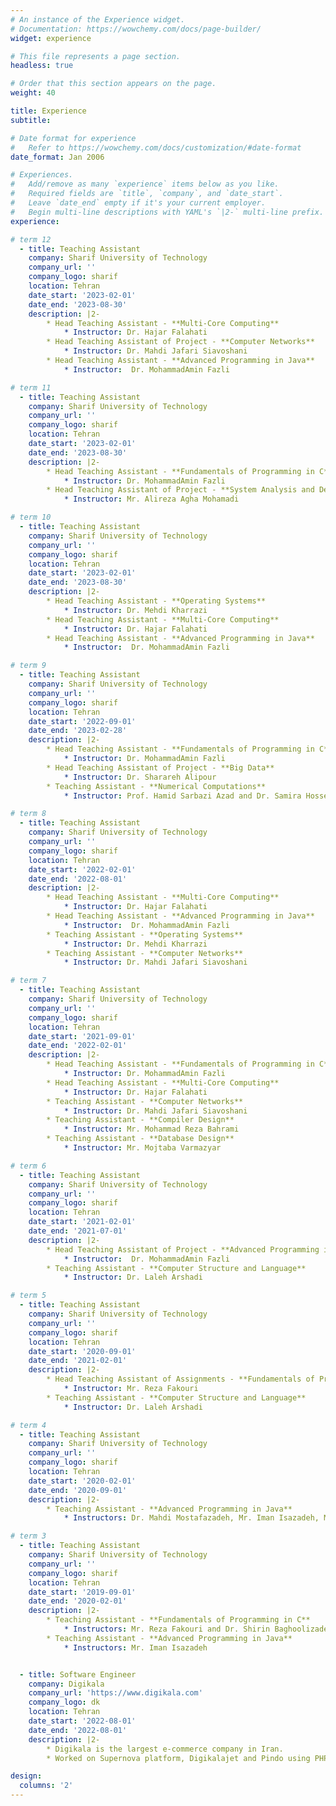 ```yaml
---
# An instance of the Experience widget.
# Documentation: https://wowchemy.com/docs/page-builder/
widget: experience

# This file represents a page section.
headless: true

# Order that this section appears on the page.
weight: 40

title: Experience
subtitle:

# Date format for experience
#   Refer to https://wowchemy.com/docs/customization/#date-format
date_format: Jan 2006

# Experiences.
#   Add/remove as many `experience` items below as you like.
#   Required fields are `title`, `company`, and `date_start`.
#   Leave `date_end` empty if it's your current employer.
#   Begin multi-line descriptions with YAML's `|2-` multi-line prefix.
experience:

# term 12
  - title: Teaching Assistant
    company: Sharif University of Technology
    company_url: ''
    company_logo: sharif
    location: Tehran
    date_start: '2023-02-01'
    date_end: '2023-08-30'
    description: |2-
        * Head Teaching Assistant - **Multi-Core Computing**
            * Instructor: Dr. Hajar Falahati
        * Head Teaching Assistant of Project - **Computer Networks**
            * Instructor: Dr. Mahdi Jafari Siavoshani
        * Head Teaching Assistant - **Advanced Programming in Java**
            * Instructor:  Dr. MohammadAmin Fazli

# term 11
  - title: Teaching Assistant
    company: Sharif University of Technology
    company_url: ''
    company_logo: sharif
    location: Tehran
    date_start: '2023-02-01'
    date_end: '2023-08-30'
    description: |2-
        * Head Teaching Assistant - **Fundamentals of Programming in C**
            * Instructor: Dr. MohammadAmin Fazli
        * Head Teaching Assistant of Project - **System Analysis and Design**
            * Instructor: Mr. Alireza Agha Mohamadi

# term 10
  - title: Teaching Assistant
    company: Sharif University of Technology
    company_url: ''
    company_logo: sharif
    location: Tehran
    date_start: '2023-02-01'
    date_end: '2023-08-30'
    description: |2-
        * Head Teaching Assistant - **Operating Systems**
            * Instructor: Dr. Mehdi Kharrazi
        * Head Teaching Assistant - **Multi-Core Computing**
            * Instructor: Dr. Hajar Falahati
        * Head Teaching Assistant - **Advanced Programming in Java**
            * Instructor:  Dr. MohammadAmin Fazli

# term 9
  - title: Teaching Assistant
    company: Sharif University of Technology
    company_url: ''
    company_logo: sharif
    location: Tehran
    date_start: '2022-09-01'
    date_end: '2023-02-28'
    description: |2-
        * Head Teaching Assistant - **Fundamentals of Programming in C**
            * Instructor: Dr. MohammadAmin Fazli
        * Head Teaching Assistant of Project - **Big Data**
            * Instructor: Dr. Sharareh Alipour
        * Teaching Assistant - **Numerical Computations**
            * Instructor: Prof. Hamid Sarbazi Azad and Dr. Samira Hossein Ghorban

# term 8
  - title: Teaching Assistant
    company: Sharif University of Technology
    company_url: ''
    company_logo: sharif
    location: Tehran
    date_start: '2022-02-01'
    date_end: '2022-08-01'
    description: |2-
        * Head Teaching Assistant - **Multi-Core Computing**
            * Instructor: Dr. Hajar Falahati
        * Head Teaching Assistant - **Advanced Programming in Java**
            * Instructor:  Dr. MohammadAmin Fazli
        * Teaching Assistant - **Operating Systems**
            * Instructor: Dr. Mehdi Kharrazi
        * Teaching Assistant - **Computer Networks**
            * Instructor: Dr. Mahdi Jafari Siavoshani

# term 7
  - title: Teaching Assistant
    company: Sharif University of Technology
    company_url: ''
    company_logo: sharif
    location: Tehran
    date_start: '2021-09-01'
    date_end: '2022-02-01'
    description: |2-
        * Head Teaching Assistant - **Fundamentals of Programming in C**
            * Instructor: Dr. MohammadAmin Fazli
        * Head Teaching Assistant - **Multi-Core Computing**
            * Instructor: Dr. Hajar Falahati
        * Teaching Assistant - **Computer Networks**
            * Instructor: Dr. Mahdi Jafari Siavoshani
        * Teaching Assistant - **Compiler Design**
            * Instructor: Mr. Mohammad Reza Bahrami
        * Teaching Assistant - **Database Design**
            * Instructor: Mr. Mojtaba Varmazyar

# term 6
  - title: Teaching Assistant
    company: Sharif University of Technology
    company_url: ''
    company_logo: sharif
    location: Tehran
    date_start: '2021-02-01'
    date_end: '2021-07-01'
    description: |2-
        * Head Teaching Assistant of Project - **Advanced Programming in Java**
            * Instructor:  Dr. MohammadAmin Fazli
        * Teaching Assistant - **Computer Structure and Language**
            * Instructor: Dr. Laleh Arshadi

# term 5
  - title: Teaching Assistant
    company: Sharif University of Technology
    company_url: ''
    company_logo: sharif
    location: Tehran
    date_start: '2020-09-01'
    date_end: '2021-02-01'
    description: |2-
        * Head Teaching Assistant of Assignments - **Fundamentals of Programming in C**
            * Instructor: Mr. Reza Fakouri
        * Teaching Assistant - **Computer Structure and Language**
            * Instructor: Dr. Laleh Arshadi

# term 4
  - title: Teaching Assistant
    company: Sharif University of Technology
    company_url: ''
    company_logo: sharif
    location: Tehran
    date_start: '2020-02-01'
    date_end: '2020-09-01'
    description: |2-
        * Teaching Assistant - **Advanced Programming in Java**
            * Instructors: Dr. Mahdi Mostafazadeh, Mr. Iman Isazadeh, Mr. Amir Malekzadeh, and Mr. Ali Chekah

# term 3
  - title: Teaching Assistant
    company: Sharif University of Technology
    company_url: ''
    company_logo: sharif
    location: Tehran
    date_start: '2019-09-01'
    date_end: '2020-02-01'
    description: |2-
        * Teaching Assistant - **Fundamentals of Programming in C**
            * Instructors: Mr. Reza Fakouri and Dr. Shirin Baghoolizadeh
        * Teaching Assistant - **Advanced Programming in Java**
            * Instructors: Mr. Iman Isazadeh


  - title: Software Engineer
    company: Digikala
    company_url: 'https://www.digikala.com'
    company_logo: dk
    location: Tehran
    date_start: '2022-08-01'
    date_end: '2022-08-01'
    description: |2-
        * Digikala is the largest e-commerce company in Iran.
        * Worked on Supernova platform, Digikalajet and Pindo using PHP, MySQL, Elasticsearch, Jenkins, and Swagger

design:
  columns: '2'
---
```

